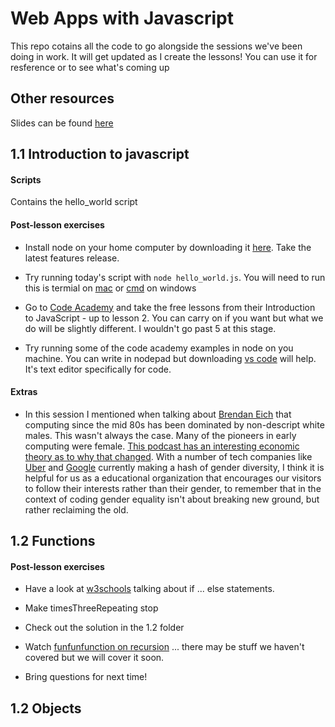 # Web Apps with Javascript

This repo cotains all the code to go alongside the sessions we've been doing in work. It will get updated as I create the lessons!
You can use it for resference or to see what's coming up

## Other resources

Slides can be found [here](https://drive.google.com/open?id=0B_5SlMKap8CyUUE1TngxaGNha1U)


## 1.1 Introduction to javascript

#### Scripts

Contains the hello_world script

#### Post-lesson exercises

* Install node on your home computer by downloading it [here](https://nodejs.org/en/). Take the latest features release.

* Try running today's script with `node hello_world.js`. You will need to run this is termial on [mac](http://blog.teamtreehouse.com/introduction-to-the-mac-os-x-command-line) or [cmd](https://www.lifewire.com/how-to-open-command-prompt-2618089) on windows

* Go to [Code Academy](https://www.codecademy.com/learn/introduction-to-javascript) and take the free lessons from their Introduction to JavaScript - up to lesson 2. You can carry on if you want but what we do will be slightly different. I wouldn't go past 5 at this stage.

* Try running some of the code academy examples in node on you machine. You can write in nodepad but downloading [vs code](https://code.visualstudio.com/) will help. It's text editor specifically for code.

#### Extras

* In this session I mentioned when talking about [Brendan Eich](https://upload.wikimedia.org/wikipedia/commons/thumb/d/d1/Brendan_Eich_Mozilla_Foundation_official_photo.jpg/220px-Brendan_Eich_Mozilla_Foundation_official_photo.jpg) that computing since the mid 80s has been dominated by non-descript white males. This wasn't always the case. Many of the pioneers in early computing were female. [This podcast has an interesting economic theory as to why that changed](http://www.npr.org/sections/money/2016/07/22/487069271/episode-576-when-women-stopped-coding). With a number of tech companies like [Uber](https://www.theguardian.com/technology/2017/jun/13/david-bonderman-resigns-uber-board-sexist-remark) and [Google](https://motherboard.vice.com/en_us/article/kzbm4a/employees-anti-diversity-manifesto-goes-internally-viral-at-google) currently making a hash of gender diversity, I think it is helpful for us as a educational organization that encourages our visitors to follow their interests rather than their gender, to remember that in the context of coding gender equality isn't about breaking new ground, but rather reclaiming the old.

## 1.2 Functions

#### Post-lesson exercises

* Have a look at [w3schools](https://www.w3schools.com/js/js_if_else.asp) talking about if ... else statements.

* Make timesThreeRepeating stop

* Check out the solution in the 1.2 folder

* Watch [funfunfunction on recursion](https://www.youtube.com/watch?v=k7-N8R0-KY4) ... there may be stuff we haven't covered but we will cover it soon.

* Bring questions for next time!

## 1.2 Objects